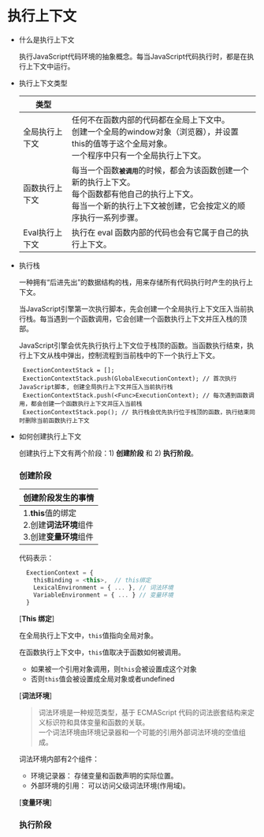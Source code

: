 # 执行上下文
- 什么是执行上下文

  执行JavaScript代码环境的抽象概念。每当JavaScript代码执行时，都是在执行上下文中运行。

- 执行上下文类型

  |  类型   |   |
  |  ----  | ---- |
  | 全局执行上下文 | 任何不在函数内部的代码都在全局上下文中。 <br>创建一个全局的window对象（浏览器），并设置this的值等于这个全局对象。<br>一个程序中只有一个全局执行上下文。 |
  | 函数执行上下文 |  每当一个函数<kbd>**被调用**</kbd>的时候，都会为该函数创建一个新的执行上下文。<br>每个函数都有他自己的执行上下文。<br>每当一个新的执行上下文被创建，它会按定义的顺序执行一系列步骤。 |
  | Eval执行上下文 | 执行在 eval 函数内部的代码也会有它属于自己的执行上下文。 |
     
- 执行栈

  一种拥有“后进先出”的数据结构的栈，用来存储所有代码执行时产生的执行上下文。
  
  当JavaScript引擎第一次执行脚本，先会创建一个全局执行上下文压入当前执行栈。每当遇到一个函数调用，它会创建一个函数执行上下文并压入栈的顶部。
  
  JavaScript引擎会优先执行执行上下文位于栈顶的函数。当函数执行结束，执行上下文从栈中弹出，控制流程到当前栈中的下一个执行上下文。
  
   ```
    ExectionContextStack = [];
    ExectionContextStack.push(GlobalExecutionContext); // 首次执行JavaScript脚本, 创建全局执行上下文并压入当前执行栈
    ExectionContextStack.push(<Func>ExecutionContext); // 每次遇到函数调用，都会创建一个函数执行上下文并压入当前栈
    ExectionContextStack.pop(); // 执行栈会优先执行位于栈顶的函数，执行结束同时删除当前函数执行上下文
  ```
  
- 如何创建执行上下文

  创建执行上下文有两个阶段：1) **创建阶段** 和 2) **执行阶段**。
  
  ### 创建阶段
  
  | 创建阶段发生的事情 |
  | ------- |
  | 1.**this**值的绑定<br>2.创建**词法环境**组件<br>3.创建**变量环境**组件 |
  
    
  代码表示：
  ```javascript
    ExectionContext = {
      thisBinding = <this>,  // this绑定
      LexicalEnvironment = { ... }, // 词法环境
      VariableEnvironment = { ... } // 变量环境
    }
  ```
  
  \[**This 绑定**\]    
  
  在全局执行上下文中，``this``值指向全局对象。
  
  在函数执行上下文中，``this``值取决于函数如何被调用。
    - 如果被一个引用对象调用，则``this``会被设置成这个对象
    - 否则``this``值会被设置成全局对象或者undefined
  
  \[**词法环境**\]     
  
   > 词法环境是一种规范类型，基于 ECMAScript 代码的词法嵌套结构来定义标识符和具体变量和函数的关联。    
   > 一个词法环境由环境记录器和一个可能的引用外部词法环境的空值组成。
  
  词法环境内部有2个组件：    
    - 环境记录器： 存储变量和函数声明的实际位置。    
    - 外部环境的引用： 可以访问父级词法环境(作用域)。
  
  \[**变量环境**\]    
  
  ### 执行阶段

